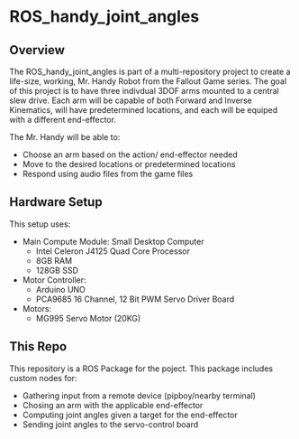 # ROS_handy_joint_angles

## Overview
The ROS_handy_joint_angles is part of a multi-repository project to create a life-size, working, Mr. Handy Robot from the Fallout Game series. 
The goal of this project is to have three indivdual 3DOF arms mounted to a central slew drive. Each arm will be capable of both Forward and Inverse Kinematics, will have predetermined locations, and each will be equiped with a different end-effector. 

The Mr. Handy will be able to:
- Choose an arm based on the action/ end-effector needed
- Move to the desired locations or predetermined locations
- Respond using audio files from the game files 

## Hardware Setup
This setup uses:
- Main Compute Module: Small Desktop Computer
  - Ιntel Celeron J4125 Quad Core Processor
  - 8GB RAM
  - 128GB SSD 
- Motor Controller: 
  - Arduino UNO 
  - PCA9685 16 Channel, 12 Bit PWM Servo Driver Board
- Motors: 
  - MG995 Servo Motor (20KG)
  
## This Repo
This repository is a ROS Package for the poject. This package includes custom nodes for: 
- Gathering input from a remote device (pipboy/nearby terminal)
- Chosing an arm with the applicable end-effector
- Computing joint angles given a target for the end-effector
- Sending joint angles to the servo-control board



